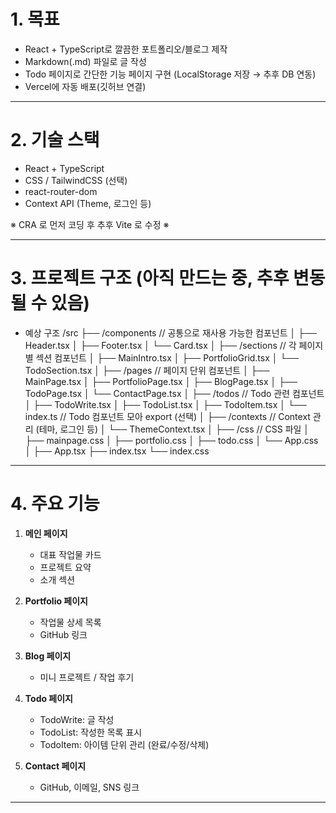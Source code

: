 # 1. 목표

- React + TypeScript로 깔끔한 포트폴리오/블로그 제작
- Markdown(.md) 파일로 글 작성
- Todo 페이지로 간단한 기능 페이지 구현 (LocalStorage 저장 → 추후 DB 연동)
- Vercel에 자동 배포(깃허브 연결)

---

# 2. 기술 스택

- React + TypeScript
- CSS / TailwindCSS (선택)
- react-router-dom
- Context API (Theme, 로그인 등)

※ CRA 로 먼저 코딩 후 추후 Vite 로 수정 ※

---

# 3. 프로젝트 구조 (아직 만드는 중, 추후 변동될 수 있음)

- 예상 구조
  /src
  ├── /components // 공통으로 재사용 가능한 컴포넌트
  │ ├── Header.tsx
  │ ├── Footer.tsx
  │ └── Card.tsx
  │
  ├── /sections // 각 페이지별 섹션 컴포넌트
  │ ├── MainIntro.tsx
  │ ├── PortfolioGrid.tsx
  │ └── TodoSection.tsx
  │
  ├── /pages // 페이지 단위 컴포넌트
  │ ├── MainPage.tsx
  │ ├── PortfolioPage.tsx
  │ ├── BlogPage.tsx
  │ ├── TodoPage.tsx
  │ └── ContactPage.tsx
  │
  ├── /todos // Todo 관련 컴포넌트
  │ ├── TodoWrite.tsx
  │ ├── TodoList.tsx
  │ ├── TodoItem.tsx
  │ └── index.ts // Todo 컴포넌트 모아 export (선택)
  │
  ├── /contexts // Context 관리 (테마, 로그인 등)
  │ └── ThemeContext.tsx
  │
  ├── /css // CSS 파일
  │ ├── mainpage.css
  │ ├── portfolio.css
  │ ├── todo.css
  │ └── App.css
  │
  ├── App.tsx
  ├── index.tsx
  └── index.css

---

# 4. 주요 기능

1. **메인 페이지**

   - 대표 작업물 카드
   - 프로젝트 요약
   - 소개 섹션

2. **Portfolio 페이지**

   - 작업물 상세 목록
   - GitHub 링크

3. **Blog 페이지**

   - 미니 프로젝트 / 작업 후기

4. **Todo 페이지**

   - TodoWrite: 글 작성
   - TodoList: 작성한 목록 표시
   - TodoItem: 아이템 단위 관리 (완료/수정/삭제)

5. **Contact 페이지**
   - GitHub, 이메일, SNS 링크

---
